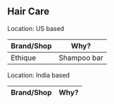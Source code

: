 ## Hair Care

Location: US based

| Brand/Shop	| Why?|
| ------ | ------|
Ethique | Shampoo bar |

Location: India based

| Brand/Shop	| Why?|
| ------ | ------|
